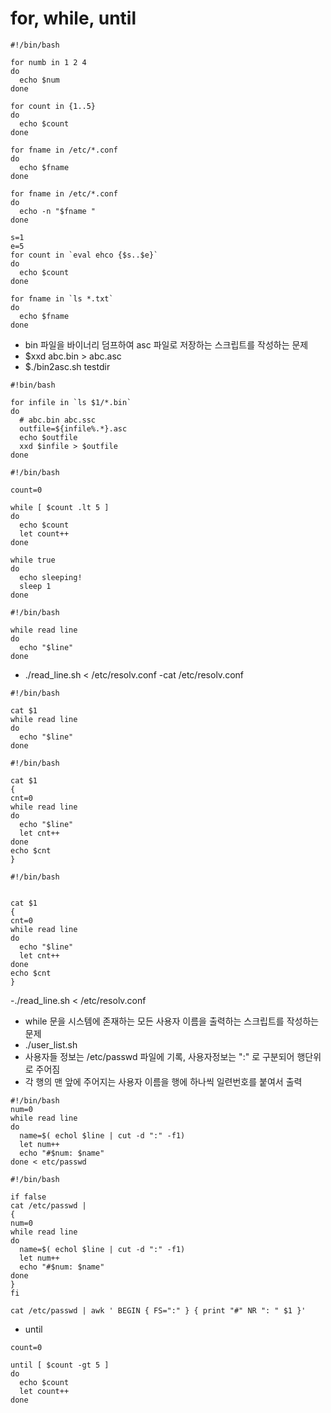 #  for, while, until 

```
#!/bin/bash

for numb in 1 2 4
do 
  echo $num
done

for count in {1..5}
do 
  echo $count
done

for fname in /etc/*.conf
do 
  echo $fname
done

for fname in /etc/*.conf
do 
  echo -n "$fname "
done
```
```
s=1
e=5
for count in `eval ehco {$s..$e}`
do 
  echo $count
done

for fname in `ls *.txt`
do 
  echo $fname
done
```
  - bin 파일을 바이너리 덤프하여 asc 파일로 저장하는 스크립트를 작성하는 문제
  - $xxd abc.bin > abc.asc 
  - $./bin2asc.sh testdir
```
#!bin/bash

for infile in `ls $1/*.bin`
do
  # abc.bin abc.ssc
  outfile=${infile%.*}.asc
  echo $outfile
  xxd $infile > $outfile
done
```
```
#!/bin/bash

count=0

while [ $count .lt 5 ]
do
  echo $count
  let count++
done

while true
do
  echo sleeping!
  sleep 1
done
```
```
#!/bin/bash

while read line
do
  echo "$line"
done
```
  - ./read_line.sh < /etc/resolv.conf
  -cat /etc/resolv.conf

```
#!/bin/bash

cat $1 
while read line
do 
  echo "$line"
done
```
```
#!/bin/bash

cat $1
{
cnt=0
while read line
do 
  echo "$line"
  let cnt++
done
echo $cnt
}
```
```
#!/bin/bash


cat $1 
{
cnt=0
while read line
do 
  echo "$line"
  let cnt++
done
echo $cnt
}
```
  -./read_line.sh < /etc/resolv.conf

  - while 문을 시스템에 존재하는 모든 사용자 이름을 출력하는 스크립트를 작성하는 문제
  - ./user_list.sh
  - 사용자들 정보는 /etc/passwd 파일에 기록, 사용자정보는 ":" 로 구분되어 행단위로 주어짐
  - 각 행의 맨 앞에 주어지는 사용자 이름을 행에 하나씩 일련번호를 붙여서 출력
```
#!/bin/bash
num=0
while read line
do 
  name=$( echol $line | cut -d ":" -f1)
  let num++
  echo "#$num: $name"
done < etc/passwd
```
```
#!/bin/bash

if false
cat /etc/passwd |
{
num=0
while read line
do 
  name=$( echol $line | cut -d ":" -f1)
  let num++
  echo "#$num: $name"
done
}
fi

cat /etc/passwd | awk ' BEGIN { FS=":" } { print "#" NR ": " $1 }'
```

- until
```
count=0

until [ $count -gt 5 ]
do
  echo $count
  let count++
done
```


```
